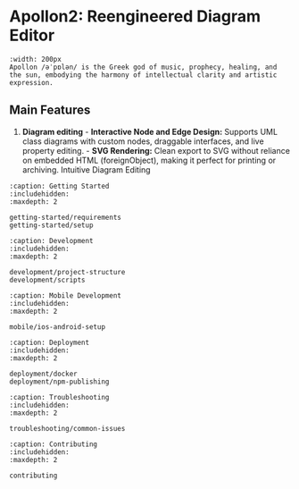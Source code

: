 # Apollon2: Reengineered Diagram Editor

```{figure} ./images/ApollomitLyraundSonnensymbolen.png
:width: 200px
Apollon /əˈpɒlən/ is the Greek god of music, prophecy, healing, and the sun, embodying the harmony of intellectual clarity and artistic expression.
```

## Main Features

1. **Diagram editing** - **Interactive Node and Edge Design:** Supports UML class diagrams with custom nodes, draggable interfaces, and live property editing. - **SVG Rendering:** Clean export to SVG without reliance on embedded HTML (foreignObject), making it perfect for printing or archiving.
   Intuitive Diagram Editing

```{toctree}
:caption: Getting Started
:includehidden:
:maxdepth: 2

getting-started/requirements
getting-started/setup
```

```{toctree}
:caption: Development
:includehidden:
:maxdepth: 2

development/project-structure
development/scripts
```

```{toctree}
:caption: Mobile Development
:includehidden:
:maxdepth: 2

mobile/ios-android-setup
```

```{toctree}
:caption: Deployment
:includehidden:
:maxdepth: 2

deployment/docker
deployment/npm-publishing
```

```{toctree}
:caption: Troubleshooting
:includehidden:
:maxdepth: 2

troubleshooting/common-issues
```

```{toctree}
:caption: Contributing
:includehidden:
:maxdepth: 2

contributing
```
